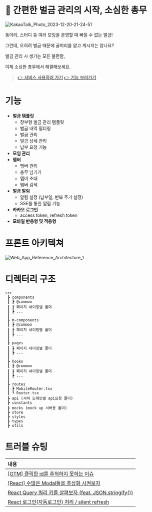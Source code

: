 # 📌 간편한 벌금 관리의 시작, 소심한 총무
![KakaoTalk_Photo_2023-12-20-21-24-51](https://github.com/so-sim/front/assets/95389265/ef01c999-2b41-4b9b-922d-220ce655db6c)


동아리, 스터디 등 여러 모임을 운영할 때 빠질 수 없는 벌금!

그런데, 오히려 벌금 때문에 골머리를 앓고 계시지는 않나요?

벌금 관리 시 생기는 모든 불편함,

이제 소심한 총무에서 해결해보세요.


> 
> [👉 서비스 사용하러 가기](https://sosim-manager.com)
> [👉 기능 보러가기](https://github.com/so-sim)

# 기능
- **벌금 템플릿**
  - 장부형 벌금 관리 템플릿
  - 벌금 내역 필터링
  - 벌금 관리
  - 벌금 상세 관리
  - 납부 요청 기능
- **모임 관리**
- **멤버**
  - 멤버 관리
  - 총무 넘기기
  - 멤버 초대
  - 멤버 검색
- **벌금 알림**
  - 알림 설정 (납부일, 반복 주기 설정)
  - SSE를 통한 알림 기능
- **카카오 로그인**
  - access token, refresh token
- **모바일 반응형 및 적응형**

# 프론트 아키텍쳐
![Web_App_Reference_Architecture_1](https://github.com/so-sim/front/assets/45344418/b563be64-3a1c-4d79-86ae-58aef84ccc42)


# 디렉터리 구조
```
src
 ┣ components
 ┃ ┣ @common
 ┃ ┣ 페이지 네이밍별 폴더
 ┃ ┣ ...
 ┃ 
 ┣ m-components 
 ┃ ┣ @common
 ┃ ┣ 페이지 네이밍별 폴더
 ┃ ┣ ...
 ┃ 
 ┣ pages
 ┃ ┣ 페이지 네이밍별 폴더
 ┃ ┣ ...
 ┃ 
 ┣ hooks
 ┃ ┣ @common
 ┃ ┣ 페이지 네이밍별 폴더
 ┃ ┣ ...
 ┃ 
 ┣ routes
 ┃ ┣ MobileRouter.tsx
 ┃ ┗ Router.tsx
 ┣ api (서버 도메인별 api요청 폴더)
 ┣ constants 
 ┣ mocks (mock up 서버용 폴더)
 ┣ store 
 ┣ styles
 ┣ types
 ┣ utils
```

# 트러블 슈팅
| 내용                                                                                                          |
| :------------------------------------------------------------------------------------------------------------- |
| [[GTM] 클릭한 id를 추적하지 못하는 이슈](https://velog.io/@jong1co/GTM-%ED%81%B4%EB%A6%AD%ED%95%9C-id%EB%A5%BC-%EC%B6%94%EC%A0%81%ED%95%98%EC%A7%80-%EB%AA%BB%ED%95%98%EB%8A%94-%EC%9D%B4%EC%8A%88) |
| [[React] 수많은 Modal들을 추상화 시켜보자](https://velog.io/@jong1co/React-%EC%88%98%EB%A7%8E%EC%9D%80-Modal%EB%93%A4%EC%9D%84-%EC%B6%94%EC%83%81%ED%99%94-%EC%8B%9C%EC%BC%9C%EB%B3%B4%EC%9E%90)|
| [React Query 쿼리 키를 살펴보자 (feat. JSON.stringify())](https://velog.io/@jong1co/Tanstack-Query-%EC%9C%A0%EB%8B%88%ED%81%AC-%ED%82%A4)|
| [React 로그인(자동로그인) 처리 / silent refresh](https://velog.io/@jma1020/React-%EB%A1%9C%EA%B7%B8%EC%9D%B8%EC%9E%90%EB%8F%99%EB%A1%9C%EA%B7%B8%EC%9D%B8-%EC%B2%98%EB%A6%AC-silent-refresh)|
